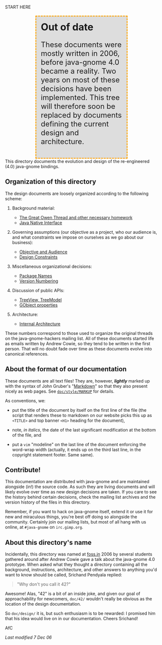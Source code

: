 START HERE

<style>
div.box {
	background-color: #DDDDDD;
	padding: 15px;
	border: dashed 3px orange;
	margin-left: 100px;
	margin-right: 100px;
	margin-top: 20px;
	font-size: x-large;
}
</style>
<div class="box">
<span class="mono" style="font-size: xx-large; font-weight: bold;">
Out of date
</span>
<p>
These documents were mostly written in 2006, before java-gnome 4.0 became a
reality. Two years on most of these decisions have been implemented.  This
tree will therefore soon be replaced by documents defining the current design
and architecture.
</p>
</div>
This directory documents the evolution and design of the re-engineered (4.0)
java-gnome bindings.

Organization of this directory
------------------------------

The design documents are loosely organized according to the following scheme:

1. Background material:

	* [The Great Owen Thread and other necessary homework](1a-Homework.markdown)
	* [Java Native Interface](1b-AllAboutJNI.markdown)

2. Governing assumptions (our objective as a project, who our audience is, and
   what constraints we impose on ourselves as we go about our business):

   	* [Objective and Audience](2a-ObjectiveAndAudience.markdown)
	* [Design Constraints](2b-DesignConstraints.markdown)

3. Miscellaneous organizational decisions:

	* [Package Names](3a-PackageNames.markdown)
	* [Version Numbering](3b-VersionNumbers.markdown)

4. Discussion of public APIs:

	* [TreeView, TreeModel](4a-TreeViewAndTreeModel.markdown)
	* [GObject properties](4b-ObjectProperties.markdown)

5. Architecture:

	* [Internal Architecture](5a-Architecture.markdown)

These numbers correspond to those used to organize the original threads on the
java-gnome-hackers mailing list. All of these documents started life as emails
written by Andrew Cowie, so they tend to be written in the first person. That
will no doubt fade over time as these documents evolve into canonical
references.


About the format of our documentation
-------------------------------------

These documents are all text files! They are, however, _**lightly**_ marked up
with the syntax of John Gruber's "[Markdown][markdown]" so that they also
present nicely as web pages. See [`doc/style/MARKUP`](../style/MARKUP.markdown)
for details.

As conventions, we:

* put the title of the document by itself on the first line of the file (the
  script that renders these to markdown on our website picks this up as `<TITLE>`
  and top banner `<H1>` heading for the document),

* note, _in italics_, the date of the last significant modification at the
  bottom of the file, and

* put a `vim` "modeline" on the last line of the document enforcing
  the word-wrap width (actually, it ends up on the third last line, in the
  copyright statement footer. Same same).


Contribute!
-----------

This documentation are distributed with java-gnome and are maintained
alongside (in!) the source code. As such they are living documents and will
likely evolve over time as new design decisions are taken. If you care to see
the history behind certain decisions, check the mailing list archives and the
version history of the files in this directory.

Remember, if you want to hack on java-gnome itself, extend it or use it for
new and miraculous things, you're best off doing so alongside the community.
Certainly join our mailing lists, but most of all hang with us online, at
`#java-gnome` on `irc.gimp.org`.


About this directory's name
---------------------------

Incidentally, this directory was named at [foss.in][] 2006 by several
students gathered around after Andrew Cowie gave a talk about the java-gnome
4.0 prototype. When asked what they thought a directory containing all the
background, instructions, architecture, and other answers to anything you'd
want to know should be called, Srichand Pendyala replied:

> "Why don't you call it 42?"

Awesome! Alas, "42" is a bit of an inside joke, and given our goal of
approachability for newcomers, `doc/42/` wouldn't really be obvious as the
location of the design documentation.

So `doc/design/` it is, but such enthusiasm is to be rewarded: I promised him
that his idea would live on in our documentation. Cheers Srichand!

AfC

_Last modified 7 Dec 06_

[markdown]: http://daringfireball.net/projects/markdown/basics
[foss.in]: http://foos.in/2006/

<!--
 
  Copyright © 2006 Operational Dynamics Consulting, Pty Ltd

  As project documentation, this file forms an integral part of the source
  code of the library it accompanies, and thus is made available to you by its
  authors as open source software: you can redistribute it and/or modify it
  under the terms of the GNU General Public License version 2 ("GPL") as
  published by the Free Software Foundation.

  This program is distributed in the hope that it will be useful, but WITHOUT
  ANY WARRANTY; without even the implied warranty of MERCHANTABILITY or
  FITNESS FOR A PARTICULAR PURPOSE. See the GPL for more details.

  You should have received a copy of the GPL along with this program. If not,
  see http://www.gnu.org/licenses/. The authors of this program may be
  contacted through http://java-gnome.sourceforge.net/.

  vim: set textwidth=78 nowrap:

-->
